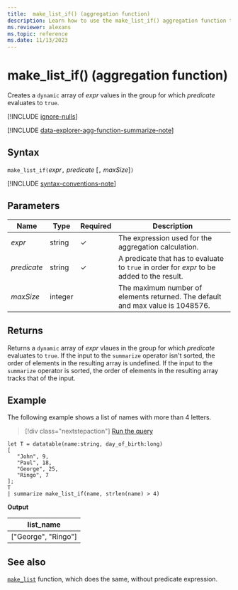 ```yaml
---
title:  make_list_if() (aggregation function)
description: Learn how to use the make_list_if() aggregation function to create a dynamic JSON object of expression values where the predicate evaluates to true.
ms.reviewer: alexans
ms.topic: reference
ms.date: 11/13/2023
---
```

# make_list_if() (aggregation function)

Creates a `dynamic` array of *expr* values in the group for which *predicate* evaluates to `true`.

[!INCLUDE [ignore-nulls](../../includes/ignore-nulls.md)]

[!INCLUDE [data-explorer-agg-function-summarize-note](../../includes/data-explorer-agg-function-summarize-note.md)]

## Syntax

`make_list_if(`*expr*`,` *predicate* [`,` *maxSize*]`)`

[!INCLUDE [syntax-conventions-note](../../includes/syntax-conventions-note.md)]

## Parameters

| Name | Type | Required | Description |
|--|--|--|--|
| *expr* | string | &check; | The expression used for the aggregation calculation. |
| *predicate* | string | &check; | A predicate that has to evaluate to `true` in order for *expr* to be added to the result. |
| *maxSize* | integer |  | The maximum number of elements returned. The default and max value is 1048576. |

## Returns

Returns a `dynamic` array of *expr* vlaues in the group for which *predicate* evaluates to `true`.
If the input to the `summarize` operator isn't sorted, the order of elements in the resulting array is undefined.
If the input to the `summarize` operator is sorted, the order of elements in the resulting array tracks that of the input.

## Example

The following example shows a list of names with more than 4 letters.

> [!div class="nextstepaction"]
> <a href="https://dataexplorer.azure.com/clusters/help/databases/Samples?query=H4sIAAAAAAAAAy2OsQrCMBRF90D+4dHJQhZFUSu6Ck4i3URCiq9p8CWBJB0UP95HLXc6Z7gcwgItHOFpCq8jXATjsckluWAV67eOve5cKkNDMdhairsUAFBd4hAqBXv1x6sZiXG5m/mMMVlks9rM5saPkcVWisdBilaKL+TRe5PcB8GbF2pyuWjXTw0KOIIwTFDDCdb1D5O20PKtAAAA" target="_blank">Run the query</a>

```kusto
let T = datatable(name:string, day_of_birth:long)
[
   "John", 9,
   "Paul", 18,
   "George", 25,
   "Ringo", 7
];
T
| summarize make_list_if(name, strlen(name) > 4)
```

**Output**

|list_name|
|----|
|["George", "Ringo"]|

## See also

[`make_list`](./makelist-aggfunction.md) function, which does the same, without predicate expression.
